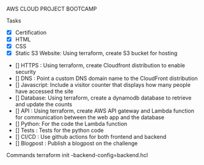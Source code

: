AWS CLOUD PROJECT BOOTCAMP

Tasks

- [x] Certification
- [x] HTML
- [x] CSS
- [x] Static S3 Website: Using terraform, create S3 bucket for hosting
- [] HTTPS : Using terraform, create Cloudfront distribution to enable security
- [] DNS : Point a custom DNS domain name to the CloudFront distribution
- [] Javascript:  Include a visitor counter that displays how many people have accessed the site
- [] Database: Using terraform, create a dynamodb database to retrieve and update the counts
- [] API : Using terraform, create AWS API gateway and Lambda function for communication between the web app and the database
- [] Python: For the code the Lambda function
- [] Tests : Tests for the python code
- [] CI/CD : Use github actions for both frontend and backend
- [] Blogpost : Publish a blogpost on the challenge


Commands
terraform init -backend-config=backend.hcl

